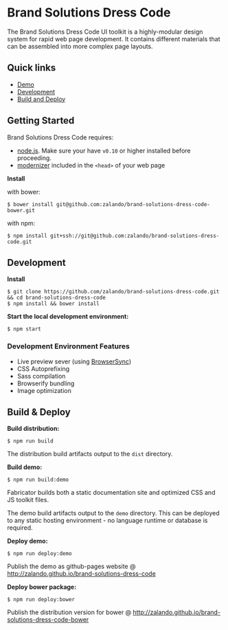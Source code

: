 # Brand Solutions Dress Code

The Brand Solutions Dress Code UI toolkit is a highly-modular design system for rapid web page development. It contains different materials that can be assembled into more complex page layouts.

## Quick links

* [Demo](http://zalando.github.io/brand-solutions-dress-code/)
* [Development](#development)
* [Build and Deploy](#build-and-deploy)

## Getting Started

Brand Solutions Dress Code requires:

* [node.js](http://nodejs.org). Make sure your have `v0.10` or higher installed before proceeding.
* [modernizer](https://modernizr.com/) included in the ```<head>``` of your web page

**Install**

with bower:

```
$ bower install git@github.com:zalando/brand-solutions-dress-code-bower.git
```

with npm:

```
$ npm install git+ssh://git@github.com:zalando/brand-solutions-dress-code.git
```

## <a name="development"> Development

**Install**

```
$ git clone https://github.com/zalando/brand-solutions-dress-code.git && cd brand-solutions-dress-code
$ npm install && bower install
```

**Start the local development environment:**

```
$ npm start
```

### Development Environment Features

- Live preview sever (using [BrowserSync](http://www.browsersync.io/))
- CSS Autoprefixing
- Sass compilation
- Browserify bundling
- Image optimization

## <a name="build-and-deploy"> Build & Deploy

**Build distribution:**

```
$ npm run build
```

The distribution build artifacts output to the `dist` directory.


**Build demo:**

```
$ npm run build:demo
```

Fabricator builds both a static documentation site and optimized CSS and JS toolkit files.

The demo build artifacts output to the `demo` directory. This can be deployed to any static hosting environment - no language runtime or database is required.


**Deploy demo:**

```
$ npm run deploy:demo
```

Publish the demo as github-pages website @ http://zalando.github.io/brand-solutions-dress-code


**Deploy bower package:**

```
$ npm run deploy:bower
```

Publish the distribution version for bower @ http://zalando.github.io/brand-solutions-dress-code-bower  
